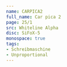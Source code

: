 ```yaml
---
name: CARPICA2
full_name: Car pica 2
page: 25/1
src: Whiteline Alpha
disc: SiFoX-5
monospace: true
tags:
- Schreibmaschine
- Unproportional
---
```

